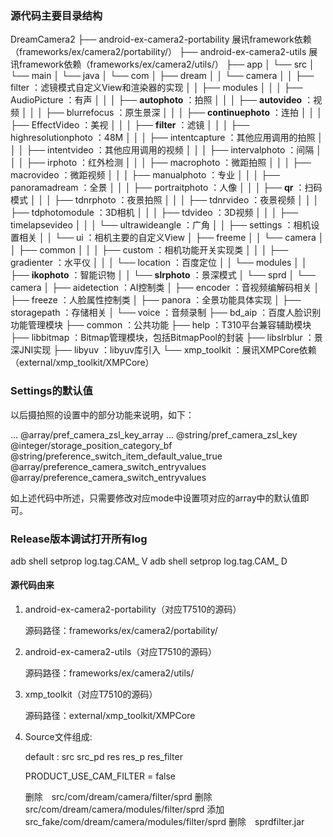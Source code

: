 ### 源代码主要目录结构

DreamCamera2
├── android-ex-camera2-portability   展讯framework依赖（frameworks/ex/camera2/portability/）
├── android-ex-camera2-utils    展讯framework依赖（frameworks/ex/camera2/utils/）
├── app
│   └── src
│       └── main
│           └── java
│               └── com
│                   ├── dream
│                   │   └── camera
│                   │       ├── filter    ：滤镜模式自定义View和渲染器的实现
│                   │       ├── modules
│                   │       │   ├── AudioPicture    ：有声
│                   │       │   ├── **autophoto**  ：拍照
│                   │       │   ├── **autovideo**   ：视频
│                   │       │   ├── blurrefocus     ：原生景深
│                   │       │   ├── **continuephoto**   ：连拍
│                   │       │   ├── EffectVideo      ：美视
│                   │       │   ├── **filter**   ：滤镜
│                   │       │   ├── highresolutionphoto      ：48M
│                   │       │   ├── intentcapture     ：其他应用调用的拍照
│                   │       │   ├── intentvideo    ：其他应用调用的视频
│                   │       │   ├── intervalphoto    ：间隔
│                   │       │   ├── irphoto     ：红外检测
│                   │       │   ├── macrophoto    ：微距拍照
│                   │       │   ├── macrovideo      ：微距视频
│                   │       │   ├── manualphoto     ：专业
│                   │       │   ├── panoramadream     ：全景
│                   │       │   ├── portraitphoto     ：人像
│                   │       │   ├── **qr**     ：扫码模式
│                   │       │   ├── tdnrphoto    ：夜景拍照
│                   │       │   ├── tdnrvideo    ：夜景视频
│                   │       │   ├── tdphotomodule    ：3D相机
│                   │       │   ├── tdvideo       ：3D视频
│                   │       │   ├── timelapsevideo
│                   │       │   └── ultrawideangle     ：广角
│                   │       ├── settings   ：相机设置相关
│                   │       └── ui    ：相机主要的自定义View
│                   ├── freeme
│                   │   └── camera
│                   │        ├── common
│                   │        │   ├── custom    ：相机功能开关实现类
│                   │        │   ├── gradienter     ：水平仪
│                   │        │   └── location    ：百度定位
│                   │        └── modules
│                   │           ├── **ikophoto**    ：智能识物
│                   │           └── **slrphoto**   ：景深模式
│                   └── sprd
│                       └── camera
│                           ├── aidetection    ：AI控制类
│                           ├── encoder    ：音视频编解码相关
│                           ├── freeze    ：人脸属性控制类
│                           ├── panora   ：全景功能具体实现
│                           ├── storagepath   ：存储相关
│                           └── voice    ：音频录制
├── bd_aip   ：百度人脸识别功能管理模块
├── common    ：公共功能
├── help    ：T310平台兼容辅助模块
├── libbitmap     ：Bitmap管理模块，包括BitmapPool的封装
├── libslrblur    ：景深JNI实现
├── libyuv     ：libyuv库引入
└── xmp_toolkit     ：展讯XMPCore依赖（external/xmp_toolkit/XMPCore）

### Settings的默认值

以后摄拍照的设置中的部分功能来说明，如下：

<integer-array name="photo_back_auto_setting">
    ...
    <item>@array/pref_camera_zsl_key_array</item>
    ...
</integer-array>

<integer-array name="pref_camera_zsl_key_array">
	<!-- key -->
    <item>@string/pref_camera_zsl_key</item>
    <!-- storage position -->
    <item>@integer/storage_position_category_bf</item>
    <!-- default values -->
    <item>@string/preference_switch_item_default_value_true</item>
    <item>@array/preference_camera_switch_entryvalues</item>
    <item>@array/preference_camera_switch_entryvalues</item>
</integer-array>

如上述代码中所述，只需要修改对应mode中设置项对应的array中的默认值即可。

### Release版本调试打开所有log

adb shell setprop log.tag.CAM_ V
adb shell setprop log.tag.CAM_ D

#### 源代码由来

1. android-ex-camera2-portability（对应T7510的源码）

   源码路径：frameworks/ex/camera2/portability/

2. android-ex-camera2-utils（对应T7510的源码）

   源码路径：frameworks/ex/camera2/utils/

3. xmp_toolkit（对应T7510的源码）

   源码路径：external/xmp_toolkit/XMPCore

4. Source文件组成:

   default : src   src_pd    res    res_p    res_filter

   PRODUCT_USE_CAM_FILTER = false

   删除　src/com/dream/camera/filter/sprd
   删除　src/com/dream/camera/modules/filter/sprd
   添加　src_fake/com/dream/camera/modules/filter/sprd
   删除　sprdfilter.jar

